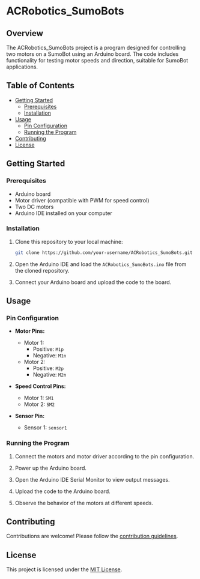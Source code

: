# ACRobotics_SumoBots

## Overview

The ACRobotics_SumoBots project is a program designed for controlling two motors on a SumoBot using an Arduino board. The code includes functionality for testing motor speeds and direction, suitable for SumoBot applications.

## Table of Contents

- [Getting Started](#getting-started)
  - [Prerequisites](#prerequisites)
  - [Installation](#installation)
- [Usage](#usage)
  - [Pin Configuration](#pin-configuration)
  - [Running the Program](#running-the-program)
- [Contributing](#contributing)
- [License](#license)

## Getting Started

### Prerequisites

- Arduino board
- Motor driver (compatible with PWM for speed control)
- Two DC motors
- Arduino IDE installed on your computer

### Installation

1. Clone this repository to your local machine:

   ```bash
   git clone https://github.com/your-username/ACRobotics_SumoBots.git
   ```

2. Open the Arduino IDE and load the `ACRobotics_SumoBots.ino` file from the cloned repository.

3. Connect your Arduino board and upload the code to the board.

## Usage

### Pin Configuration

- **Motor Pins:**
  - Motor 1:
    - Positive: `M1p`
    - Negative: `M1n`
  - Motor 2:
    - Positive: `M2p`
    - Negative: `M2n`

- **Speed Control Pins:**
  - Motor 1: `SM1`
  - Motor 2: `SM2`

- **Sensor Pin:**
  - Sensor 1: `sensor1`

### Running the Program

1. Connect the motors and motor driver according to the pin configuration.

2. Power up the Arduino board.

3. Open the Arduino IDE Serial Monitor to view output messages.

4. Upload the code to the Arduino board.

5. Observe the behavior of the motors at different speeds.

## Contributing

Contributions are welcome! Please follow the [contribution guidelines](CONTRIBUTING.md).

## License

This project is licensed under the [MIT License](LICENSE).
